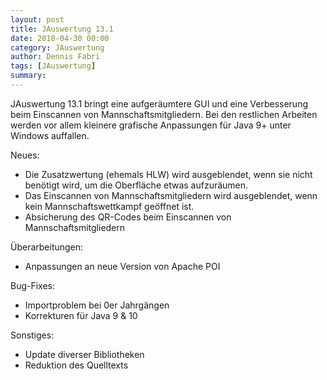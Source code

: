 ```yaml
---
layout: post
title: JAuswertung 13.1
date: 2018-04-30 00:00
category: JAuswertung
author: Dennis Fabri
tags: [JAuswertung]
summary: 
---
```


JAuswertung 13.1 bringt eine aufgeräumtere GUI und eine Verbesserung beim Einscannen von Mannschaftsmitgliedern. Bei den
restlichen Arbeiten werden vor allem kleinere grafische Anpassungen für Java 9+ unter Windows auffallen.

Neues:

- Die Zusatzwertung (ehemals HLW) wird ausgeblendet, wenn sie nicht benötigt wird, um die Oberfläche etwas aufzuräumen.
- Das Einscannen von Mannschaftsmitgliedern wird ausgeblendet, wenn kein Mannschaftswettkampf geöffnet ist.
- Absicherung des QR-Codes beim Einscannen von Mannschaftsmitgliedern

Überarbeitungen:

- Anpassungen an neue Version von Apache POI

Bug-Fixes:

- Importproblem bei 0er Jahrgängen
- Korrekturen für Java 9 & 10

Sonstiges:

- Update diverser Bibliotheken
- Reduktion des Quelltexts
